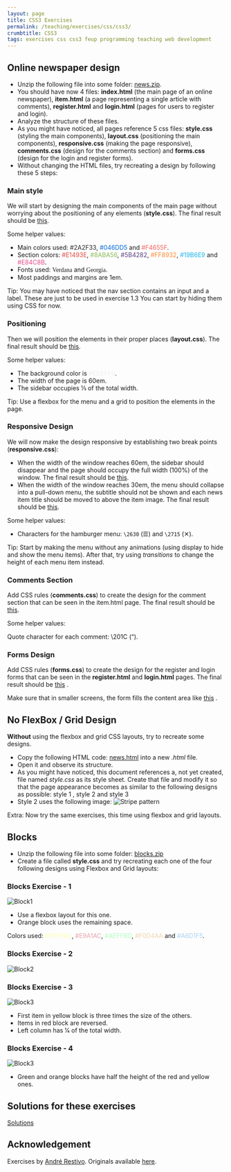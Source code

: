 ```yaml
---
layout: page
title: CSS3 Exercises
permalink: /teaching/exercises/css/css3/
crumbtitle: CSS3
tags: exercises css css3 feup programming teaching web development
---
```


## Online newspaper design

- Unzip the following file into some folder: [news.zip](news.zip).
- You should have now 4 files: **index.html** (the main page of an online newspaper), **item.html** (a page representing a single article with comments), **register.html** and **login.html** (pages for users to register and login).
- Analyze the structure of these files.
- As you might have noticed, all pages reference 5 css files: **style.css** (styling the main components), **layout.css** (positioning the main components), **responsive.css** (making the page responsive), **comments.css** (design for the comments section) and **forms.css** (design for the login and register forms).
- Without changing the HTML files, try recreating a design by following these 5 steps:

### Main style


We will start by designing the main components of the main page without worrying about the positioning of any elements (**style.css**). The final result should be [this](news-style.html).

Some helper values:

- Main colors used: <span style="color: #2A2F33">#2A2F33</span>, <span style="color: #046DD5">#046DD5</span> and <span style="color: #F4655F">#F4655F</span>.
- Section colors: <span style="color: #E1493E">#E1493E</span>, <span style="color: #8ABA56">#8ABA56</span>, <span style="color: #5B4282">#5B4282</span>, <span style="color: #FF8932">#FF8932</span>, <span style="color: #19B6E9">#19B6E9</span> and <span style="color: #E84C8B">#E84C8B</span>.
- Fonts used: <span style="font-family: 'Verdana'">Verdana</span> and <span style="font-family: 'Georgia'">Georgia</span>.
- Most paddings and margins are 1em.

Tip: You may have noticed that the nav section contains an input and a label. These are just to be used in exercise 1.3 You can start by hiding them using CSS for now.


### Positioning

Then we will position the elements in their proper places (**layout.css**). The final result should be [this](news-layout.html).

Some helper values:

- The background color is <span style="color: #EDEFF0">#EDEFF0</span>.
- The width of the page is 60em.
- The sidebar occupies 1⁄5 of the total width.

Tip: Use a flexbox for the menu and a grid to position the elements in the page.

### Responsive Design

We will now make the design responsive by establishing two break points (**responsive.css**):

- When the width of the window reaches 60em, the sidebar should disappear and the page should occupy the full width (100%) of the window. The final result should be [this](news-tablet.html).
- When the width of the window reaches 30em, the menu should collapse into a pull-down menu, the subtitle should not be shown and each news item title should be moved to above the item image. The final result should be [this](news-phone.html).

Some helper values:

-	Characters for the hamburger menu: `\2630` (☰) and `\2715` (✕).

Tip: Start by making the menu without any animations (using display to hide and show the menu items). After that, try using *transitions* to change the height of each menu item instead.

### Comments Section

Add CSS rules (**comments.css**) to create the design for the comment section that can be seen in the item.html page. The final result should be [this](news-comments.html).

Some helper values:

Quote character for each comment: \201C (“).

### Forms Design

Add CSS rules (**forms.css**) to create the design for the register and login forms that can be seen in the **register.html** and **login.html** pages. The final result should be [this](news-register.html) .

Make sure that in smaller screens, the form fills the content area like [this](news-register-small.html) .


##  No FlexBox / Grid Design

**Without** using the flexbox and grid CSS layouts, try to recreate some designs.

- Copy the following HTML code: [news.html](/teaching/exercises/css/css3/html-template/) into a new *.html* file.
- Open it and observe its structure.
- As you might have noticed, this document references a, not yet created, file named *style.css* as its style sheet. Create that file and modify it so that the page appearance becomes as similar to the following designs as possible: style 1 , style 2 and style 3
- Style 2 uses the following image: <img src="stripe.png" alt="Stripe pattern">

Extra: Now try the same exercises, this time using flexbox and grid layouts.

## Blocks

- Unzip the following file into some folder: [blocks.zip](blocks.zip)
- Create a file called **style.css** and try recreating each one of the four following designs using Flexbox and Grid layouts:

###  Blocks Exercise - 1

![Block1](block1.png)

- Use a flexbox layout for this one.
- Orange block uses the remaining space.

Colors used: <span style="color: #FDFFAC">#FDFFAC</span>, <span style="color: #E9A1AC">#E9A1AC</span>, <span style="color: #AEFFBD">#AEFFBD</span>, <span style="color: #F0D4AA">#F0D4AA</span> and <span style="color: #A6D1F5">#A6D1F5</span>.

###  Blocks Exercise - 2

![Block2](block2.png)

###  Blocks Exercise - 3

![Block3](block3.png)

- First item in yellow block is three times the size of the others.
- Items in red block are reversed.
- Left column has 1⁄4 of the total width.

###  Blocks Exercise - 4

![Block3](block3.png)

- Green and orange blocks have half the height of the red and yellow ones.

## Solutions for these exercises

[Solutions](/teaching/solutions/css/css3/)

## Acknowledgement

Exercises by [André Restivo](https://web.fe.up.pt/~arestivo/). Originals available [here](https://web.fe.up.pt/~arestivo/page/exercises/css/).
